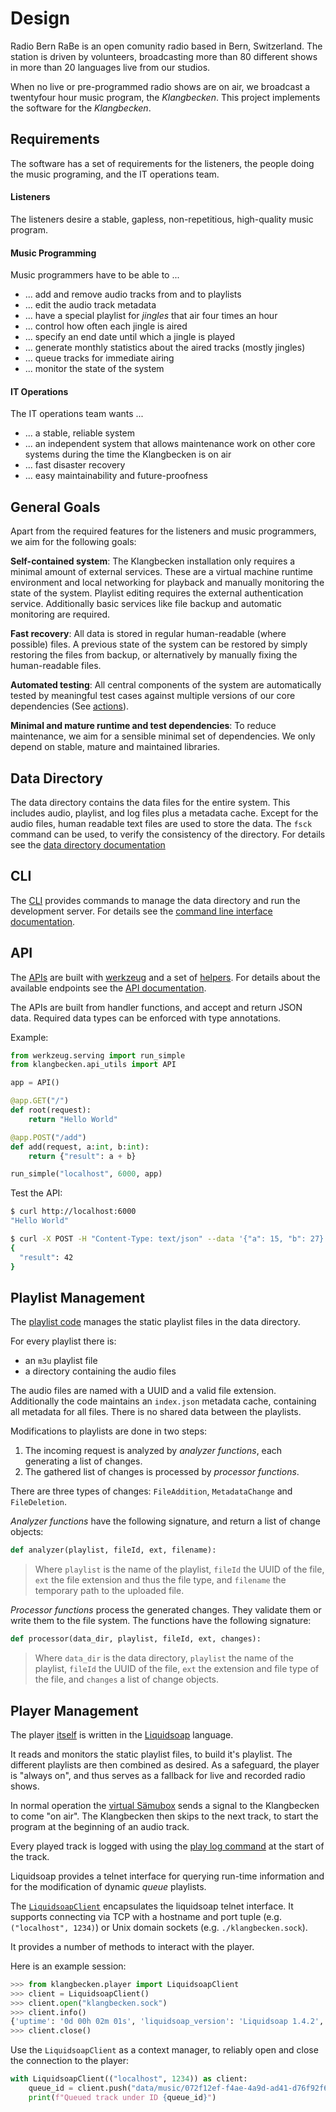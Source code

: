 # Design

Radio Bern RaBe is an open comunity radio based in Bern, Switzerland.  The station is driven by volunteers, broadcasting more than 80 different shows in more than 20 languages live from our studios.

When no live or pre-programmed radio shows are on air, we broadcast a twentyfour hour music program, the _Klangbecken_. This project implements the software for the _Klangbecken_.


## Requirements

The software has a set of requirements for the listeners, the people doing the music programing, and the IT operations team.

#### Listeners

The listeners desire a stable, gapless, non-repetitious, high-quality music program.

#### Music Programming

Music programmers have to be able to ...

* ... add and remove audio tracks from and to playlists
* ... edit the audio track metadata
* ... have a special playlist for _jingles_ that air four times an hour
* ... control how often each jingle is aired
* ... specify an end date until which a jingle is played
* ... generate monthly statistics about the aired tracks (mostly jingles)
* ... queue tracks for immediate airing
* ... monitor the state of the system

#### IT Operations

The IT operations team wants ...
 * ... a stable, reliable system
 * ... an independent system that allows maintenance work on other core systems during the time the Klangbecken is on air
 * ... fast disaster recovery
 * ... easy maintainability and future-proofness


## General Goals

Apart from the required features for the listeners and music programmers, we aim for the following goals:

**Self-contained system**: The Klangbecken installation only requires a minimal amount of external services. These are a virtual machine runtime environment and local networking for playback and manually monitoring the state of the system. Playlist editing requires the external authentication service. Additionally basic services like file backup and automatic monitoring are required.

**Fast recovery**: All data is stored in regular human-readable (where possible) files. A previous state of the system can be restored by simply restoring the files from backup, or alternatively by manually fixing the human-readable files.

**Automated testing**: All central components of the system are automatically tested by meaningful test cases against multiple versions of our core dependencies (See [actions](https://github.com/radiorabe/klangbecken/actions)).

**Minimal and mature runtime and test dependencies**: To reduce maintenance, we aim for a sensible minimal set of dependencies. We only depend on stable, mature and maintained libraries.


## Data Directory

The data directory contains the data files for the entire system. This includes audio, playlist, and log files plus a metadata cache.  Except for the audio files, human readable text files are used to store the data.  The `fsck` command can be used, to verify the consistency of the directory. For details see the [data directory documentation](data-dir.md)


## CLI

The [CLI](../klangbecken/cli.py) provides commands to manage the data directory and run the development server. For details see the [command line interface documentation](cli.md).


## API

The [APIs](../klangbecken/api.py) are built with [werkzeug](https://werkzeug.palletsprojects.com/) and a set of [helpers](../klangbecken/api_utils.py). For details about the available endpoints see the [API documentation](api.md).

The APIs are built from handler functions, and accept and return JSON data.  Required data types can be enforced with type annotations.

Example:
```python
from werkzeug.serving import run_simple
from klangbecken.api_utils import API

app = API()

@app.GET("/")
def root(request):
    return "Hello World"

@app.POST("/add")
def add(request, a:int, b:int):
    return {"result": a + b}

run_simple("localhost", 6000, app)
```

Test the API:
```bash
$ curl http://localhost:6000
"Hello World"

$ curl -X POST -H "Content-Type: text/json" --data '{"a": 15, "b": 27}' http://localhost:6000/add
{
  "result": 42
}
```


## Playlist Management

The [playlist code](../klangbecken/api.py) manages the static playlist files in the data directory.

For every playlist there is:
* an `m3u` playlist file
* a directory containing the audio files

The audio files are named with a UUID and a valid file extension. Additionally the code maintains an `index.json` metadata cache, containing all metadata for all files. There is no shared data between the playlists.

Modifications to playlists are done in two steps:
1. The incoming request is analyzed by _analyzer functions_, each generating a list of changes.
2. The gathered list of changes is processed by _processor functions_.

There are three types of changes: `FileAddition`, `MetadataChange` and `FileDeletion`.

_Analyzer functions_ have the following signature, and return a list of change objects:
```python
def analyzer(playlist, fileId, ext, filename):
```
> Where `playlist` is the name of the playlist, `fileId` the UUID of the file, `ext` the file extension and thus the file type, and `filename` the temporary path to the uploaded file.

_Processor functions_ process the generated changes. They validate them or write them to the file system. The functions have the following signature:
```python
def processor(data_dir, playlist, fileId, ext, changes):
```
> Where `data_dir` is the data directory, `playlist` the name of the playlist, `fileId` the UUID of the file, `ext` the extension and file type of the file, and `changes` a list of change objects.


## Player Management

The player [itself](../klangbecken.liq) is written in the [Liquidsoap](https://www.liquidsoap.info/) language.

It reads and monitors the static playlist files, to build it's playlist. The different playlists are then combined as desired. As a safeguard, the player is "always on", and thus serves as a fallback for live and recorded radio shows.

In normal operation the [virtual Sämubox](https://github.com/radiorabe/virtual-saemubox) sends a signal to the Klangbecken to come "on air". The Klangbecken then skips to the next track, to start the program at the beginning of an audio track.

Every played track is logged with using the [play log command](cli.md) at the start of the track.

Liquidsoap provides a telnet interface for querying run-time information and for the modification of dynamic _queue_ playlists.

The [`LiquidsoapClient`](../klangbecken/player.py) encapsulates the liquidsoap telnet interface. It supports connecting via TCP with a hostname and port tuple (e.g. `("localhost", 1234)`) or Unix domain sockets (e.g. `./klangbecken.sock`).

It provides a number of methods to interact with the player.

Here is an example session:
```python
>>> from klangbecken.player import LiquidsoapClient
>>> client = LiquidsoapClient()
>>> client.open("klangbecken.sock")
>>> client.info()
{'uptime': '0d 00h 02m 01s', 'liquidsoap_version': 'Liquidsoap 1.4.2', 'api_version': '0.0.13', 'music': '3f712a86-cd57-478f-b3c1-a9a80ceb281f', 'classics': '072f12ef-f4ae-4a9d-ad41-d76f92f6931b', 'jingles': '003ef755-4a82-40b5-b751-d124b85d62a6', 'on_air': {}, 'queue': ''}
>>> client.close()
```

Use the `LiquidsoapClient` as a context manager, to reliably open and close the connection to the player:

```python
with LiquidsoapClient(("localhost", 1234)) as client:
    queue_id = client.push("data/music/072f12ef-f4ae-4a9d-ad41-d76f92f6931b.mp3")
    print(f"Queued track under ID {queue_id}")
```
